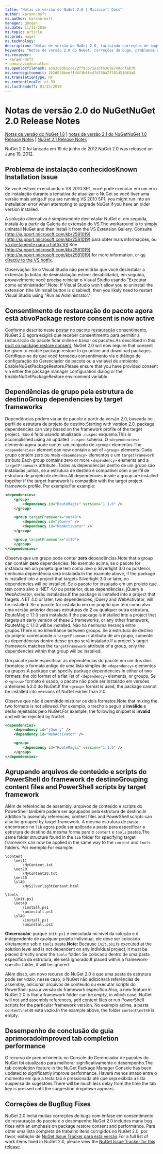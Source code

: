 ```yaml
---
title: "Notas de versão do NuGet 2.0 | Microsoft Docs"
author: karann-msft
ms.author: karann-msft
manager: ghogen
ms.date: 11/11/2016
ms.topic: article
ms.prod: nuget
ms.technology: 
description: "Notas de versão do NuGet 2.0, incluindo correções de bugs, problemas conhecidos, recursos adicionados e DCRs."
keywords: "Notas de versão 2.0 do NuGet, correções de bugs, problemas conhecidos, adicionaram recursos, DCRs"
ms.reviewer:
- karann-msft
- unniravindranathan
ms.openlocfilehash: eaa3c8db1cce72ff93671a1df63698748cdfab70
ms.sourcegitcommit: 262d026beeffd4f3b6fc47d780a2f701451663a8
ms.translationtype: MT
ms.contentlocale: pt-BR
ms.lasthandoff: 01/25/2018
---
```

# <a name="nuget-20-release-notes"></a><span data-ttu-id="75530-104">Notas de versão 2.0 do NuGet</span><span class="sxs-lookup"><span data-stu-id="75530-104">NuGet 2.0 Release Notes</span></span>

<span data-ttu-id="75530-105">[Notas de versão do NuGet 1.8](../release-notes/nuget-1.8.md) | [notas de versão 2.1 do NuGet](../release-notes/nuget-2.1.md)</span><span class="sxs-lookup"><span data-stu-id="75530-105">[NuGet 1.8 Release Notes](../release-notes/nuget-1.8.md) | [NuGet 2.1 Release Notes](../release-notes/nuget-2.1.md)</span></span>

<span data-ttu-id="75530-106">NuGet 2.0 foi lançada em 19 de junho de 2012.</span><span class="sxs-lookup"><span data-stu-id="75530-106">NuGet 2.0 was released on June 19, 2012.</span></span>

## <a name="known-installation-issue"></a><span data-ttu-id="75530-107">Problema de instalação conhecidos</span><span class="sxs-lookup"><span data-stu-id="75530-107">Known Installation Issue</span></span>
<span data-ttu-id="75530-108">Se você estiver executando o VS 2010 SP1, você pode executar em um erro de instalação durante a tentativa de atualizar o NuGet se você tiver uma versão mais antiga.</span><span class="sxs-lookup"><span data-stu-id="75530-108">If you are running VS 2010 SP1, you might run into an installation error when attempting to upgrade NuGet if you have an older version installed.</span></span>

<span data-ttu-id="75530-109">A solução alternativa é simplesmente desinstalar NuGet e, em seguida, instalá-lo a partir da Galeria de extensão do VS.</span><span class="sxs-lookup"><span data-stu-id="75530-109">The workaround is to simply uninstall NuGet and then install it from the VS Extension Gallery.</span></span>  <span data-ttu-id="75530-110">Consulte [http://support.microsoft.com/kb/2581019](http://support.microsoft.com/kb/2581019) para obter mais informações, ou [vá diretamente para o hotfix VS](http://bit.ly/vsixcertfix).</span><span class="sxs-lookup"><span data-stu-id="75530-110">See [http://support.microsoft.com/kb/2581019](http://support.microsoft.com/kb/2581019) for more information, or [go directly to the VS hotfix](http://bit.ly/vsixcertfix).</span></span>

<span data-ttu-id="75530-111">Observação: Se o Visual Studio não permitirão que você desinstalar a extensão (o botão de desinstalação estiver desabilitado), em seguida, provavelmente você precisa reiniciar o Visual Studio usando "Executar como administrador".</span><span class="sxs-lookup"><span data-stu-id="75530-111">Note: If Visual Studio won't allow you to uninstall the extension (the Uninstall button is disabled), then you likely need to restart Visual Studio using "Run as Administrator."</span></span>

## <a name="package-restore-consent-is-now-active"></a><span data-ttu-id="75530-112">Consentimento de restauração do pacote agora está ativo</span><span class="sxs-lookup"><span data-stu-id="75530-112">Package restore consent is now active</span></span>

<span data-ttu-id="75530-113">Conforme descrito neste [postar no pacote restauração consentimento](http://blog.nuget.org/20120518/package-restore-and-consent.html), NuGet 2.0 agora exigirá que receber consentimento para permitir a restauração do pacote ficar online e baixar os pacotes.</span><span class="sxs-lookup"><span data-stu-id="75530-113">As described in this [post on package restore consent](http://blog.nuget.org/20120518/package-restore-and-consent.html), NuGet 2.0 will now require that consent be given to enable package restore to go online and download packages.</span></span> <span data-ttu-id="75530-114">Certifique-se de que você forneceu consentimento via o diálogo de configuração do Gerenciador de pacote ou a variável de ambiente EnableNuGetPackageRestore.</span><span class="sxs-lookup"><span data-stu-id="75530-114">Please ensure that you have provided consent via either the package manager configuration dialog or the EnableNuGetPackageRestore environment variable.</span></span>

## <a name="group-dependencies-by-target-frameworks"></a><span data-ttu-id="75530-115">Dependências de grupo pela estrutura de destino</span><span class="sxs-lookup"><span data-stu-id="75530-115">Group dependencies by target frameworks</span></span>

<span data-ttu-id="75530-116">Dependências podem variar de pacote a partir da versão 2.0, baseada no perfil de estrutura de projeto de destino.</span><span class="sxs-lookup"><span data-stu-id="75530-116">Starting with version 2.0, package dependencies can vary based on the framework profile of the target project.</span></span> <span data-ttu-id="75530-117">Isso é feito usando atualizada `.nuspec` esquema.</span><span class="sxs-lookup"><span data-stu-id="75530-117">This is accomplished using an updated `.nuspec` schema.</span></span> <span data-ttu-id="75530-118">O `<dependencies>` elemento agora pode conter um conjunto de `<group>` elementos.</span><span class="sxs-lookup"><span data-stu-id="75530-118">The `<dependencies>` element can now contain a set of `<group>` elements.</span></span> <span data-ttu-id="75530-119">Cada grupo contém zero ou mais `<dependency>` elementos e um `targetFramework` atributo.</span><span class="sxs-lookup"><span data-stu-id="75530-119">Each group contains zero or more `<dependency>` elements and a `targetFramework` attribute.</span></span> <span data-ttu-id="75530-120">Todas as dependências dentro de um grupo são instaladas juntos, se a estrutura de destino é compatível com o perfil de estrutura de projeto de destino.</span><span class="sxs-lookup"><span data-stu-id="75530-120">All dependencies inside a group are installed together if the target framework is compatible with the target project framework profile.</span></span> <span data-ttu-id="75530-121">Por exemplo:</span><span class="sxs-lookup"><span data-stu-id="75530-121">For example:</span></span>

```xml
<dependencies>
    <group>
        <dependency id="RouteMagic" version="1.1.0" />
    </group>

    <group targetFramework="net40">
        <dependency id="jQuery" />
        <dependency id="WebActivator" />
    </group>

    <group targetFramework="sl30">
    </group>
</dependencies>
```

<span data-ttu-id="75530-122">Observe que um grupo pode conter **zero** dependências.</span><span class="sxs-lookup"><span data-stu-id="75530-122">Note that a group can contain **zero** dependencies.</span></span> <span data-ttu-id="75530-123">No exemplo acima, se o pacote for instalado em um projeto que tem como alvo o Silverlight 3.0 ou posterior, nenhuma dependência será instalada.</span><span class="sxs-lookup"><span data-stu-id="75530-123">In the example above, if the package is installed into a project that targets Silverlight 3.0 or later, no dependencies will be installed.</span></span> <span data-ttu-id="75530-124">Se o pacote for instalado em um projeto que tem como alvo o .NET 4.0 ou posterior, duas dependências, jQuery e WebActivator, serão instaladas.</span><span class="sxs-lookup"><span data-stu-id="75530-124">If the package is installed into a project that targets .NET 4.0 or later, two dependencies, jQuery and WebActivator, will be installed.</span></span>  <span data-ttu-id="75530-125">Se o pacote for instalado em um projeto que tem como alvo uma versão anterior dessas estruturas de 2 ou qualquer outra estrutura, RouteMagic 1.1.0 será instalado.</span><span class="sxs-lookup"><span data-stu-id="75530-125">If the package is installed into a project that targets an early version of these 2 frameworks, or any other framework, RouteMagic 1.1.0 will be installed.</span></span> <span data-ttu-id="75530-126">Não há nenhuma herança entre grupos.</span><span class="sxs-lookup"><span data-stu-id="75530-126">There is no inheritance between groups.</span></span> <span data-ttu-id="75530-127">Se a estrutura de destino do projeto corresponde a `targetFramework` atributo de um grupo, somente as dependências dentro desse grupo será instalado.</span><span class="sxs-lookup"><span data-stu-id="75530-127">If a project's target framework matches the `targetFramework` attribute of a group, only the dependencies within that group will be installed.</span></span>

<span data-ttu-id="75530-128">Um pacote pode especificar as dependências do pacote em um dos dois formatos: o formato antigo de uma lista simples de `<dependency>` elementos ou grupos.</span><span class="sxs-lookup"><span data-stu-id="75530-128">A package can specify package dependencies in either of two formats: the old format of a flat list of `<dependency>` elements, or groups.</span></span> <span data-ttu-id="75530-129">Se o `<group>` formato é usado, o pacote não pode ser instalado em versões anteriores à 2.0 do NuGet.</span><span class="sxs-lookup"><span data-stu-id="75530-129">If the `<group>` format is used, the package cannot be installed into versions of NuGet earlier than 2.0.</span></span>

<span data-ttu-id="75530-130">Observe que não é permitido misturar os dois formatos.</span><span class="sxs-lookup"><span data-stu-id="75530-130">Note that mixing the two formats is not allowed.</span></span> <span data-ttu-id="75530-131">Por exemplo, o trecho a seguir é **inválido** e serão rejeitadas pelo NuGet.</span><span class="sxs-lookup"><span data-stu-id="75530-131">For example, the following snippet is **invalid** and will be rejected by NuGet.</span></span>

```xml
<dependencies>
    <dependency id="jQuery" />
    <dependency id="WebActivator" />

    <group>
        <dependency id="RouteMagic" version="1.1.0" />
    </group>
</dependencies>
```

## <a name="grouping-content-files-and-powershell-scripts-by-target-framework"></a><span data-ttu-id="75530-132">Agrupando arquivos de conteúdo e scripts do PowerShell do framework de destino</span><span class="sxs-lookup"><span data-stu-id="75530-132">Grouping content files and PowerShell scripts by target framework</span></span>

<span data-ttu-id="75530-133">Além de referências de assembly, arquivos de conteúdo e scripts do PowerShell também podem ser agrupados pela estrutura de destino.</span><span class="sxs-lookup"><span data-stu-id="75530-133">In addition to assembly references, content files and PowerShell scripts can also be grouped by target framework.</span></span> <span data-ttu-id="75530-134">A mesma estrutura de pasta encontrado no `lib` agora pode ser aplicada a pasta para especificar a estrutura de destino da mesma forma para o `content` e `tools` pastas.</span><span class="sxs-lookup"><span data-stu-id="75530-134">The same folder structure found in the `lib` folder for specifying target framework can  now be applied in the same way to the `content` and `tools` folders.</span></span> <span data-ttu-id="75530-135">Por exemplo:</span><span class="sxs-lookup"><span data-stu-id="75530-135">For example:</span></span>

    \content
        \net11
            \MyContent.txt
        \net20
            \MyContent20.txt
        \net40
        \sl40
            \MySilverlightContent.html

    \tools
        \init.ps1
        \net40
            \install.ps1
            \uninstall.ps1
        \sl40
            \install.ps1
            \uninstall.ps1

<span data-ttu-id="75530-136">**Observação**: porque `init.ps1` é executada no nível da solução e é independente de qualquer projeto individual, ele deve ser colocado diretamente sob o `tools` pasta.</span><span class="sxs-lookup"><span data-stu-id="75530-136">**Note**: Because `init.ps1` is executed at the solution level and is not dependent on any individual project, it must be placed directly under the `tools` folder.</span></span> <span data-ttu-id="75530-137">Se colocado dentro de uma pasta específica da estrutura, ele será ignorado.</span><span class="sxs-lookup"><span data-stu-id="75530-137">If placed within a framework-specific folder, it will be ignored.</span></span>

<span data-ttu-id="75530-138">Além disso, um novo recurso do NuGet 2.0 é que uma pasta da estrutura pode ser *vazio*, nesse caso, o NuGet não adicionará referências de assembly, adicionar arquivos de conteúdo ou executar scripts do PowerShell para a versão do framework específico.</span><span class="sxs-lookup"><span data-stu-id="75530-138">Also, a new feature in NuGet 2.0 is that a framework folder can be *empty*, in which case, NuGet will not add assembly references, add content files or run  PowerShell scripts for the particular framework version.</span></span> <span data-ttu-id="75530-139">No exemplo acima, a pasta `content\net40` está vazio.</span><span class="sxs-lookup"><span data-stu-id="75530-139">In the example above, the folder `content\net40` is empty.</span></span>

## <a name="improved-tab-completion-performance"></a><span data-ttu-id="75530-140">Desempenho de conclusão de guia aprimorado</span><span class="sxs-lookup"><span data-stu-id="75530-140">Improved tab completion performance</span></span>
<span data-ttu-id="75530-141">O recurso de preenchimento no Console do Gerenciador de pacotes do NuGet foi atualizado para melhorar significativamente o desempenho.</span><span class="sxs-lookup"><span data-stu-id="75530-141">The tab completion feature in the NuGet Package Manager Console has been updated to significantly improve performance.</span></span> <span data-ttu-id="75530-142">Haverá menos atraso entre o momento em que a tecla tab é pressionada até que seja exibida a lista suspensa de sugestões.</span><span class="sxs-lookup"><span data-stu-id="75530-142">There will be much less delay from the time the tab key is pressed until the suggestion dropdown appears.</span></span>

## <a name="bug-fixes"></a><span data-ttu-id="75530-143">Correções de Bug</span><span class="sxs-lookup"><span data-stu-id="75530-143">Bug Fixes</span></span>
<span data-ttu-id="75530-144">NuGet 2.0 inclui muitas correções de bugs com ênfase em consentimento de restauração do pacote e o desempenho.</span><span class="sxs-lookup"><span data-stu-id="75530-144">NuGet 2.0 includes many bug fixes with an emphasis on package restore consent and performance.</span></span>
<span data-ttu-id="75530-145">Para obter uma lista completa de trabalho itens corrigidos no NuGet 2.0, por favor, exibição de [NuGet Issue Tracker para esta versão](http://nuget.codeplex.com/workitem/list/advanced?keyword=&status=Closed&type=All&priority=All&release=NuGet%202.0&assignedTo=All&component=All&sortField=Votes&sortDirection=Descending&page=0).</span><span class="sxs-lookup"><span data-stu-id="75530-145">For a full list of work items fixed in NuGet 2.0, please view the [NuGet Issue Tracker for this release](http://nuget.codeplex.com/workitem/list/advanced?keyword=&status=Closed&type=All&priority=All&release=NuGet%202.0&assignedTo=All&component=All&sortField=Votes&sortDirection=Descending&page=0).</span></span>
